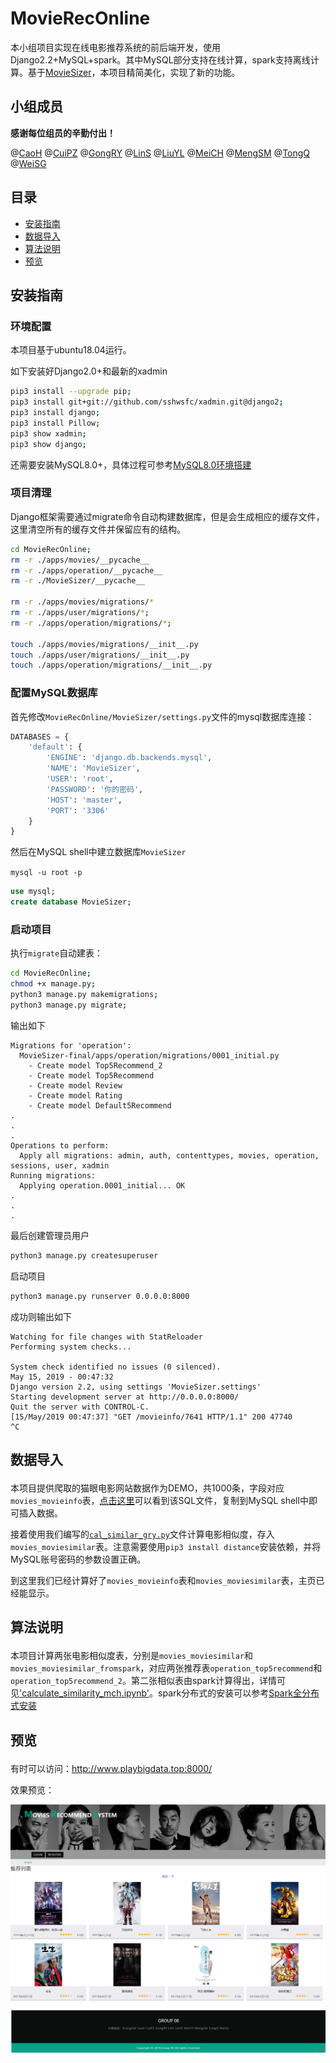 # MovieRecOnline

本小组项目实现在线电影推荐系统的前后端开发，使用Django2.2+MySQL+spark。其中MySQL部分支持在线计算，spark支持离线计算。基于[MovieSizer](https://github.com/NanceEvan/MovieSizer)，本项目精简美化，实现了新的功能。


## 小组成员

**感谢每位组员的辛勤付出！**

@[CaoH](https://github.com/Jacylike)  @[CuiPZ](https://github.com/cuipz)  @[GongRY](https://github.com/GRY123456)  @[LinS](https://github.com/linsen-yeguiren)  @[LiuYL](https://github.com/lyl0724)  @[MeiCH](https://github.com/meichuhe)  @[MengSM](#)  @[TongQ](https://github.com/TerrenceTong)  @[WeiSG](#) 

## 目录

- [安装指南](#1)
- [数据导入](#2)
- [算法说明](#3)
- [预览](#4)

## <p id=1>安装指南

### 环境配置

本项目基于ubuntu18.04运行。

如下安装好Django2.0+和最新的xadmin
```bash
pip3 install --upgrade pip;
pip3 install git+git://github.com/sshwsfc/xadmin.git@django2;
pip3 install django;
pip3 install Pillow;
pip3 show xadmin;
pip3 show django;
```

还需要安装MySQL8.0+，具体过程可参考[MySQL8.0环境搭建](https://github.com/JimXiongGM/BigDataProject/blob/master/Documentations/MySql_8.0.md)

### 项目清理

Django框架需要通过migrate命令自动构建数据库，但是会生成相应的缓存文件，这里清空所有的缓存文件并保留应有的结构。

```bash
cd MovieRecOnline;
rm -r ./apps/movies/__pycache__
rm -r ./apps/operation/__pycache__
rm -r ./MovieSizer/__pycache__

rm -r ./apps/movies/migrations/*
rm -r ./apps/user/migrations/*;
rm -r ./apps/operation/migrations/*;

touch ./apps/movies/migrations/__init__.py
touch ./apps/user/migrations/__init__.py
touch ./apps/operation/migrations/__init__.py
```

### 配置MySQL数据库

首先修改`MovieRecOnline/MovieSizer/settings.py`文件的mysql数据库连接：

```py
DATABASES = {
    'default': {
        'ENGINE': 'django.db.backends.mysql',
        'NAME': 'MovieSizer',
        'USER': 'root',
        'PASSWORD': '你的密码',
        'HOST': 'master',
        'PORT': '3306'
    }
}
```

然后在MySQL shell中建立数据库`MovieSizer`

`mysql -u root -p`
```sql
use mysql;
create database MovieSizer;
```

### 启动项目

执行`migrate`自动建表：
```bash
cd MovieRecOnline;
chmod +x manage.py;
python3 manage.py makemigrations;
python3 manage.py migrate;
```

输出如下
```
Migrations for 'operation':
  MovieSizer-final/apps/operation/migrations/0001_initial.py
    - Create model Top5Recommend_2
    - Create model Top5Recommend
    - Create model Review
    - Create model Rating
    - Create model Default5Recommend
.
.
.
Operations to perform:
  Apply all migrations: admin, auth, contenttypes, movies, operation, sessions, user, xadmin
Running migrations:
  Applying operation.0001_initial... OK
.
.
.
```

最后创建管理员用户
```bash
python3 manage.py createsuperuser
```

启动项目
```bash
python3 manage.py runserver 0.0.0.0:8000
```
成功则输出如下
```
Watching for file changes with StatReloader
Performing system checks...

System check identified no issues (0 silenced).
May 15, 2019 - 00:47:32
Django version 2.2, using settings 'MovieSizer.settings'
Starting development server at http://0.0.0.0:8000/
Quit the server with CONTROL-C.
[15/May/2019 00:47:37] "GET /movieinfo/7641 HTTP/1.1" 200 47740
^C
```

## <p id=2>数据导入

本项目提供爬取的猫眼电影网站数据作为DEMO，共1000条，字段对应`movies_movieinfo`表，[点击这里](./movies_movieinfo_DEMO.sql)可以看到该SQL文件，复制到MySQL shell中即可插入数据。

接着使用我们编写的[`cal_similar_gry.py`](./cal_similar_gry.py)文件计算电影相似度，存入`movies_moviesimilar`表。注意需要使用`pip3 install distance`安装依赖，并将MySQL账号密码的参数设置正确。

到这里我们已经计算好了`movies_movieinfo`表和`movies_moviesimilar`表，主页已经能显示。

## <p id=3>算法说明

本项目计算两张电影相似度表，分别是`movies_moviesimilar`和`movies_moviesimilar_fromspark`，对应两张推荐表`operation_top5recommend`和`operation_top5recommend_2`。第二张相似表由spark计算得出，详情可见['calculate_similarity_mch.ipynb'](./calculate_similarity_mch.ipynb)。spark分布式的安装可以参考[Spark全分布式安装](https://github.com/JimXiongGM/BigDataProject/blob/master/Documentations/Spark_distribute.md)


## <p id=4>预览

有时可以访问：http://www.playbigdata.top:8000/

效果预览：

![web预览](./index_save.png)